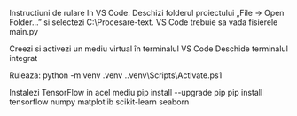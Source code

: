 Instructiuni de rulare
In VS Code:
Deschizi folderul proiectului
 „File → Open Folder…” si selectezi C:\Procesare-text. VS Code trebuie sa vada fisierele main.py

Creezi si activezi un mediu virtual în terminalul VS Code
Deschide terminalul integrat
	
Ruleaza:
python -m venv .venv
.\.venv\Scripts\Activate.ps1

Instalezi TensorFlow in acel mediu
pip install --upgrade pip
pip install tensorflow numpy matplotlib scikit-learn seaborn
